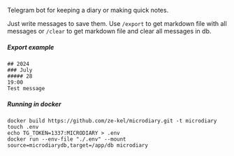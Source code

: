 Telegram bot for keeping a diary or making quick notes.

Just write messages to save them. Use `/export` to get markdown file with all messages or `/clear` to get markdown file and clear all messages in db.

##### Export example

```
## 2024
### July
##### 28
19:00
Test message
```

##### Running in docker

```
docker build https://github.com/ze-kel/microdiary.git -t microdiary
touch .env
echo TG_TOKEN=1337:MICRODIARY > .env
docker run --env-file "./.env" --mount source=microdiarydb,target=/app/db microdiary
```
